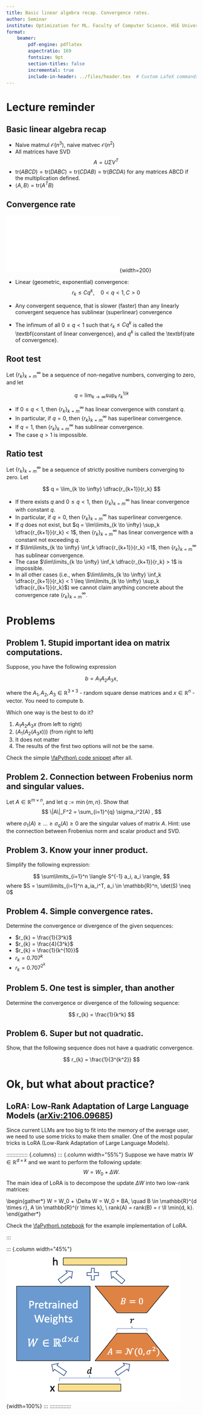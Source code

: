 ```yaml
---
title: Basic linear algebra recap. Convergence rates. 
author: Seminar
institute: Optimization for ML. Faculty of Computer Science. HSE University
format: 
    beamer:
        pdf-engine: pdflatex
        aspectratio: 169
        fontsize: 9pt
        section-titles: false
        incremental: true
        include-in-header: ../files/header.tex  # Custom LaTeX commands and preamble
---
```


# Lecture reminder

## Basic linear algebra recap

* Naive matmul $\mathcal{O}(n^3)$, naive matvec $\mathcal{O}(n^2)$
* All matrices have SVD
    $$
    A = U \Sigma V^T 
    $$
* $\text{tr} (ABCD) = \text{tr} (DABC) = \text{tr} (CDAB) = \text{tr} (BCDA)$ for any matrices ABCD if the multiplication defined.
* $\langle A, B \rangle = \text{tr}(A^T B)$

## Convergence rate

![Illustration of different convergence rates](../files/convergence_rates.pdf){width=200}

* Linear (geometric, exponential) convergence: 
    $$
    r_k \leq Cq^k, \quad 0 < q < 1, C > 0
    $$

* Any convergent sequence, that is slower (faster) than any linearly convergent sequence has sublinear (superlinear) convergence

* The infimum of all $0 \le q < 1$ such that $r_k \leq Cq^k$ is called the \textbf{constant of linear convergence}, and $q^k$ is called the \textbf{rate of convergence}.

## Root test

Let $\{r_k\}_{k=m}^\infty$ be a sequence of non-negative numbers,
converging to zero, and let 

$$ 
q = \lim_{k \to \infty} \sup_k \; r_k ^{1/k}
$$

* If $0 \leq q < 1$, then $\{r_k\}_{k=m}^\infty$ has linear convergence with constant $q$. 
* In particular, if $q = 0$, then $\{r_k\}_{k=m}^\infty$ has superlinear convergence.
* If $q = 1$, then $\{r_k\}_{k=m}^\infty$ has sublinear convergence.
* The case $q > 1$ is impossible.

## Ratio test

Let $\{r_k\}_{k=m}^\infty$ be a sequence of strictly positive numbers converging to zero. Let

$$
q = \lim_{k \to \infty} \dfrac{r_{k+1}}{r_k}
$$

* If there exists $q$ and $0 \leq q <  1$, then $\{r_k\}_{k=m}^\infty$ has linear convergence with constant $q$.
* In particular, if $q = 0$, then $\{r_k\}_{k=m}^\infty$ has superlinear convergence.
* If $q$ does not exist, but $q = \lim\limits_{k \to \infty} \sup_k \dfrac{r_{k+1}}{r_k} <  1$, then $\{r_k\}_{k=m}^\infty$ has linear convergence with a constant not exceeding $q$. 
* If $\lim\limits_{k \to \infty} \inf_k \dfrac{r_{k+1}}{r_k} =1$, then $\{r_k\}_{k=m}^\infty$ has sublinear convergence. 
* The case $\lim\limits_{k \to \infty} \inf_k \dfrac{r_{k+1}}{r_k} > 1$ is impossible. 
* In all other cases (i.e., when $\lim\limits_{k \to \infty} \inf_k \dfrac{r_{k+1}}{r_k} <  1 \leq  \lim\limits_{k \to \infty} \sup_k \dfrac{r_{k+1}}{r_k}$) we cannot claim anything concrete about the convergence rate $\{r_k\}_{k=m}^\infty$.


<!-- ## Line search

Typical line search problem is finding the good value $\alpha$ of the stepsize:

$$
x_{k+1} = x_k - \alpha \nabla f(x_k)
$$

![Illustration of sufficient decrease condition](ls.pdf){width=45%}

## Line search methods

* Solution localization methods:
    * Dichotomy search method
    * Golden selection search method

* Inexact line search:
    * Sufficient decrease
    * Goldstein conditions
    * Curvature conditions
    * The idea behind backtracking line search -->

# Problems

## Problem 1. Stupid important idea on matrix computations.

Suppose, you have the following expression

$$
b = A_1 A_2 A_3 x,
$$

where the $A_1, A_2, A_3 \in \mathbb{R}^{3 \times 3}$ - random square dense matrices and $x \in \mathbb{R}^n$ - vector. You need to compute b.

Which one way is the best to do it?

1. $A_1 A_2 A_3 x$ (from left to right)
2. $\left(A_1 \left(A_2 \left(A_3 x\right)\right)\right)$ (from right to left)
3. It does not matter
4. The results of the first two options will not be the same.

Check the simple [\faPython\ code snippet](https://colab.research.google.com/github/MerkulovDaniil/optim/blob/master/assets/Notebooks/stupid_important_idea_on_mm.ipynb) after all.

## Problem 2. Connection between Frobenius norm and singular values.

Let $A \in \mathbb{R}^{m \times n}$, and let $q := \min\{m, n\}$. Show that
$$
\|A\|_F^2 = \sum_{i=1}^{q} \sigma_i^2(A) ,
$$

where $\sigma_1(A) \geq \ldots \geq \sigma_q(A) \geq 0$ are the singular values of matrix $A$. Hint: use the connection between Frobenius norm and scalar product and SVD. 

## Problem 3. Know your inner product.

Simplify the following expression:

$$
\sum\limits_{i=1}^n \langle S^{-1} a_i, a_i \rangle,
$$
where $S = \sum\limits_{i=1}^n a_ia_i^T, a_i \in \mathbb{R}^n, \det(S) \neq 0$

## Problem 4. Simple convergence rates.

Determine the convergence or divergence of the given sequences:

* $r_{k} = \frac{1}{3^k}$
* $r_{k} = \frac{4}{3^k}$
* $r_{k} = \frac{1}{k^{10}}$
* $r_{k} = 0.707^k$
* $r_{k} = 0.707^{2^k}$

## Problem 5. One test is simpler, than another

Determine the convergence or divergence of the following sequence:

$$
r_{k} = \frac{1}{k^k}
$$

## Problem 6. Super but not quadratic.

Show, that the following sequence does not have a quadratic convergence.

$$
r_{k} = \frac{1}{3^{k^2}}
$$

# Ok, but what about practice?

## LoRA: Low-Rank Adaptation of Large Language Models ([arXiv:2106.09685](https://arxiv.org/pdf/2106.09685))

Since current LLMs are too big to fit into the memory of the average user, we need to use some tricks to make them smaller. One of the most popular tricks is LoRA (Low-Rank Adaptation of Large Language Models).

:::::::::::::: {.columns}
::: {.column width="55%"}
Suppose we have matrix $W \in \mathbb{R}^{d \times k}$ and we want to perform the following update:
$$
W = W_0 + \Delta W.
$$
The main idea of LoRA is to decompose the update $\Delta W$ into two low-rank matrices:

\begin{gather*}
W = W_0 + \Delta W = W_0 + BA, \quad B \in \mathbb{R}^{d \times r}, A \in \mathbb{R}^{r \times k}, \\
rank(A) = rank(B) = r \ll \min\{d, k\}.
\end{gather*}

Check the [\faPython\ notebook](https://colab.research.google.com/github/MerkulovDaniil/hse25/blob/main/notebooks/s1_lora_trump.ipynb) for the example implementation of LoRA.

:::

::: {.column width="45%"}
![Illustration of LoRA](../files/lora.png){width=100%}
:::
::::::::::::::

